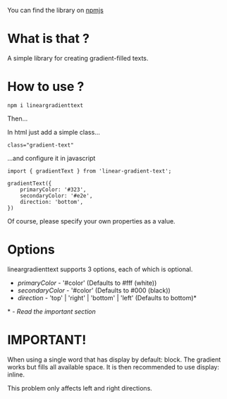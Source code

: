 You can find the library on [npmjs](https://www.npmjs.com/package/linear-gradient-text)

# What is that ?

A simple library for creating gradient-filled texts.

# How to use ?

` npm i lineargradienttext `

Then...

In html just add a simple class...
```
class="gradient-text"
```

...and configure it in javascript
```
import { gradientText } from 'linear-gradient-text';

gradientText({
	primaryColor: '#323',
	secondaryColor: '#e2e',
	direction: 'bottom',
})
```

Of course, please specify your own properties as a value.

# Options

lineargradienttext supports 3 options, each of which is optional.

* *primaryColor* - '#color' (Defaults to #fff (white))
* *secondaryColor* - '#color' (Defaults to #000 (black))
* *direction* - 'top' | 'right' | 'bottom' | 'left' (Defaults to bottom)*

\* - *Read the important section*

# IMPORTANT!

When using a single word that has display by default: block. The gradient works but fills all available space. It is then recommended to use display: inline.

This problem only affects left and right directions.